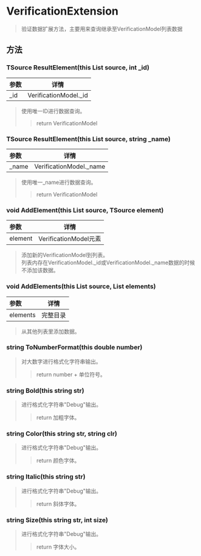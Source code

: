# VerificationExtension
> 验证数据扩展方法，主要用来查询继承至VerificationModel列表数据
## 方法
### TSource ResultElement<TSource>(this List<TSource> source, int _id)
|参数|详情|
|:---|:---:|
|_id|VerificationModel._id|
> 使用唯一ID进行数据查询。</br>
> > return VerificationModel

### TSource ResultElement<TSource>(this List<TSource> source, string _name)
|参数|详情|
|:---|:---:|
|_name|VerificationModel._name|
> 使用唯一_name进行数据查询。</br>
> > return VerificationModel

### void AddElement<TSource>(this List<TSource> source, TSource element)
|参数|详情|
|:---|:---:|
|element|VerificationModel元素|
> 添加新的VerificationModel到列表。</br>
> 列表内存在VerificationModel._id或VerificationModel._name数据的时候不添加该数据。

### void AddElements<TSource>(this List<TSource> source, List<TSource> elements)
|参数|详情|
|:---|:---:|
|elements|完整目录|
> 从其他列表里添加数据。</br>

### string ToNumberFormat(this double number)
> 对大数字进行格式化字符串输出。</br>
> > return number + 单位符号。

### string Bold(this string str)
> 进行格式化字符串"Debug"输出。</br>
> > return 加粗字体。

### string Color(this string str, string clr)
> 进行格式化字符串"Debug"输出。</br>
> > return 颜色字体。

### string Italic(this string str)
> 进行格式化字符串"Debug"输出。</br>
> > return 斜体字体。

### string Size(this string str, int size)
> 进行格式化字符串"Debug"输出。</br>
> > return 字体大小。